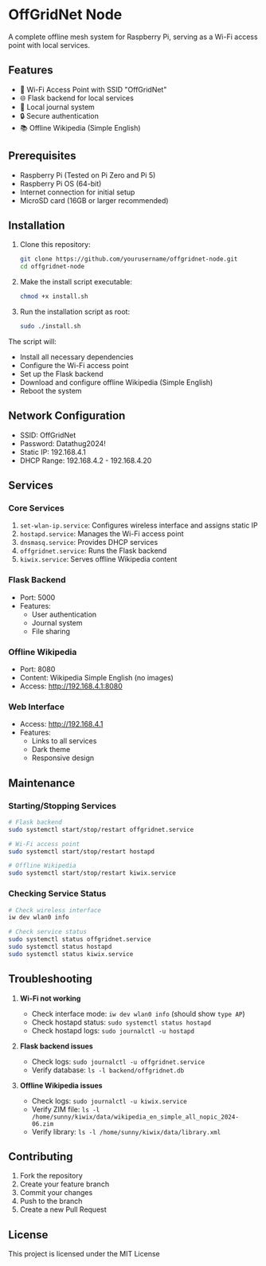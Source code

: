 # OffGridNet Node

A complete offline mesh system for Raspberry Pi, serving as a Wi-Fi access point with local services.

## Features

- 📡 Wi-Fi Access Point with SSID "OffGridNet"
- 🌐 Flask backend for local services
- 📝 Local journal system
- 🔒 Secure authentication
- 📚 Offline Wikipedia (Simple English)

## Prerequisites

- Raspberry Pi (Tested on Pi Zero and Pi 5)
- Raspberry Pi OS (64-bit)
- Internet connection for initial setup
- MicroSD card (16GB or larger recommended)

## Installation

1. Clone this repository:
   ```bash
   git clone https://github.com/yourusername/offgridnet-node.git
   cd offgridnet-node
   ```

2. Make the install script executable:
   ```bash
   chmod +x install.sh
   ```

3. Run the installation script as root:
   ```bash
   sudo ./install.sh
   ```

The script will:
- Install all necessary dependencies
- Configure the Wi-Fi access point
- Set up the Flask backend
- Download and configure offline Wikipedia (Simple English)
- Reboot the system

## Network Configuration

- SSID: OffGridNet
- Password: Datathug2024!
- Static IP: 192.168.4.1
- DHCP Range: 192.168.4.2 - 192.168.4.20

## Services

### Core Services
1. `set-wlan-ip.service`: Configures wireless interface and assigns static IP
2. `hostapd.service`: Manages the Wi-Fi access point
3. `dnsmasq.service`: Provides DHCP services
4. `offgridnet.service`: Runs the Flask backend
5. `kiwix.service`: Serves offline Wikipedia content

### Flask Backend
- Port: 5000
- Features:
  - User authentication
  - Journal system
  - File sharing

### Offline Wikipedia
- Port: 8080
- Content: Wikipedia Simple English (no images)
- Access: http://192.168.4.1:8080

### Web Interface
- Access: http://192.168.4.1
- Features:
  - Links to all services
  - Dark theme
  - Responsive design

## Maintenance

### Starting/Stopping Services
```bash
# Flask backend
sudo systemctl start/stop/restart offgridnet.service

# Wi-Fi access point
sudo systemctl start/stop/restart hostapd

# Offline Wikipedia
sudo systemctl start/stop/restart kiwix.service
```

### Checking Service Status
```bash
# Check wireless interface
iw dev wlan0 info

# Check service status
sudo systemctl status offgridnet.service
sudo systemctl status hostapd
sudo systemctl status kiwix.service
```

## Troubleshooting

1. **Wi-Fi not working**
   - Check interface mode: `iw dev wlan0 info` (should show `type AP`)
   - Check hostapd status: `sudo systemctl status hostapd`
   - Check hostapd logs: `sudo journalctl -u hostapd`

2. **Flask backend issues**
   - Check logs: `sudo journalctl -u offgridnet.service`
   - Verify database: `ls -l backend/offgridnet.db`

3. **Offline Wikipedia issues**
   - Check logs: `sudo journalctl -u kiwix.service`
   - Verify ZIM file: `ls -l /home/sunny/kiwix/data/wikipedia_en_simple_all_nopic_2024-06.zim`
   - Verify library: `ls -l /home/sunny/kiwix/data/library.xml`

## Contributing

1. Fork the repository
2. Create your feature branch
3. Commit your changes
4. Push to the branch
5. Create a new Pull Request

## License

This project is licensed under the MIT License 
